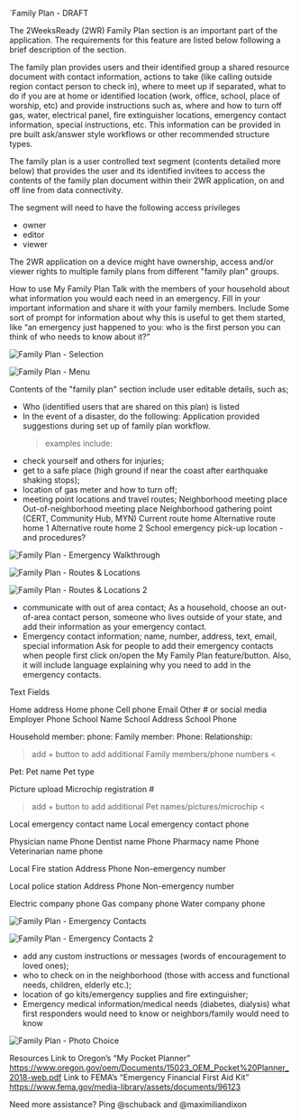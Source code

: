 `Family Plan - DRAFT

The 2WeeksReady (2WR) Family Plan section is an important part of the application. The requirements for this feature are listed below following a brief description of the section. 

The family plan provides users and their identified group a shared resource document with contact information, actions to take (like calling outside region contact person to check in), where to meet up if separated, what to do if you are at home or identified location (work, office, school, place of worship, etc) and provide instructions such as, where and how to turn off gas, water, electrical panel, fire extinguisher locations, emergency contact information, special instructions, etc. This information can be provided in pre built ask/answer style workflows or other recommended structure types. 

The family plan is a user controlled text segment (contents detailed more below) that provides the user and its identified invitees to access the contents of the family plan document within their 2WR application, on and off line from data connectivity.  

The segment will need to have the following access privileges
* owner
* editor
* viewer

The 2WR application on a device might have ownership, access and/or viewer rights to multiple family plans from different "family plan" groups. 

How to use My Family Plan
Talk with the members of your household about what information you would each need in an emergency. Fill in your important information and share it with your family members. Include Some sort of prompt for information about why this is useful to get them started, like “an emergency just happened to you: who is the first person you can think of who needs to know about it?”

![Family Plan - Selection](https://github.com/HTBox/TwoWeeksReady/blob/381a474aebaa9a7d7d1441bd7198952497bea737/assets/wiki/Family%20plan%20page%201.PNG)

![Family Plan - Menu](https://github.com/HTBox/TwoWeeksReady/blob/381a474aebaa9a7d7d1441bd7198952497bea737/assets/wiki/Family%20plan%20page%202.PNG)

Contents of the "family plan" section include user editable details, such as; 
* Who (identified users that are shared on this plan) is listed
* In the event of a disaster, do the following: Application provided suggestions during set up of family plan workflow.
  > examples include: 
* check yourself and others for injuries;
* get to a safe place (high ground if near the coast after earthquake shaking stops);
* location of gas meter and how to turn off;
* meeting point locations and travel routes;
Neighborhood meeting place
Out-of-neighborhood meeting place
Neighborhood gathering point (CERT, Community Hub, MYN)
Current route home
Alternative route home 1
Alternative route home 2
School emergency pick-up location - and procedures?

![Family Plan - Emergency Walkthrough](https://github.com/HTBox/TwoWeeksReady/blob/381a474aebaa9a7d7d1441bd7198952497bea737/assets/wiki/Family%20plan%20page%203.PNG)

![Family Plan - Routes & Locations](https://github.com/HTBox/TwoWeeksReady/blob/381a474aebaa9a7d7d1441bd7198952497bea737/assets/wiki/Family%20plan%20page%204.PNG)

![Family Plan - Routes & Locations 2](https://github.com/HTBox/TwoWeeksReady/blob/381a474aebaa9a7d7d1441bd7198952497bea737/assets/wiki/Family%20plan%20page%207.PNG)

* communicate with out of area contact;
As a household, choose an out-of-area contact person, someone who lives outside of your state, and add their information as your emergency contact.
* Emergency contact information; name, number, address, text, email, special information 
Ask for people to add their emergency contacts when people first click on/open the My Family Plan feature/button. Also, it will include language explaining why you need to add in the emergency contacts.

Text Fields 

Home address
Home phone
Cell phone
Email
Other # or social media
Employer Phone
School Name
School Address
School Phone

Household member:
    phone:
Family member:
    Phone:
Relationship:
> add + button to add additional Family members/phone numbers <

Pet:
    Pet name
    Pet type

Picture upload
    Microchip registration #

> add + button to add additional Pet names/pictures/microchip <

Local emergency contact name
Local emergency contact phone

Physician name
    Phone
Dentist name
    Phone
Pharmacy name
    Phone
Veterinarian name
phone

Local Fire station
    Address
    Phone
    Non-emergency number

Local police station
    Address
    Phone
    Non-emergency number

Electric company phone
Gas company phone
Water company phone

![Family Plan - Emergency Contacts](https://github.com/HTBox/TwoWeeksReady/blob/381a474aebaa9a7d7d1441bd7198952497bea737/assets/wiki/Family%20plan%20page%205.PNG)

![Family Plan - Emergency Contacts 2](https://github.com/HTBox/TwoWeeksReady/blob/381a474aebaa9a7d7d1441bd7198952497bea737/assets/wiki/Family%20plan%20page%206.PNG)

* add any custom instructions or messages (words of encouragement to loved ones);
* who to check on in the neighborhood (those with access and functional needs, children, elderly etc.);
* location of go kits/emergency supplies and fire extinguisher;
* Emergency medical information/medical needs (diabetes, dialysis) what first responders would need to know or neighbors/family would need to know

![Family Plan - Photo Choice](https://github.com/HTBox/TwoWeeksReady/blob/381a474aebaa9a7d7d1441bd7198952497bea737/assets/wiki/Family%20plan%20page%208.PNG)

Resources
Link to Oregon’s “My Pocket Planner” https://www.oregon.gov/oem/Documents/15023_OEM_Pocket%20Planner_2018-web.pdf 
Link to FEMA’s “Emergency Financial First Aid Kit”
https://www.fema.gov/media-library/assets/documents/96123


Need more assistance? Ping @schuback and @maximiliandixon 